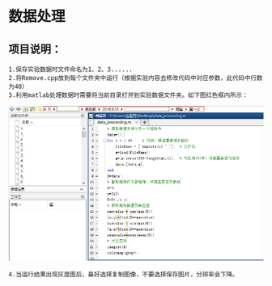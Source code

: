 # 数据处理
## 项目说明：
    1.保存实验数据时文件命名为1、2、3......
    2.将Remove.cpp放到每个文件夹中运行（根据实验内容去修改代码中对应参数，此代码中行数为40）
    3.利用matlab处理数据时需要将当前目录打开到实验数据文件夹。如下图红色框内所示：

![eg:](https://github.com/whitesunflower/DataProcessing/raw/a992e7d0edc6bd2d9dc46582f91b5f17e2d9e369/%E5%AE%9E%E4%BE%8B.PNG  )

    4.当运行结果出现灰度图后，最好选择复制图像，不要选择保存图片，分辨率会下降。
